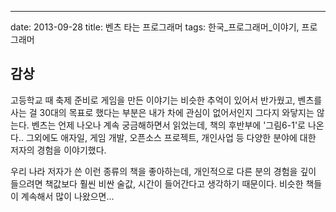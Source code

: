 ---
date: 2013-09-28
title: 벤츠 타는 프로그래머
tags: 한국_프로그래머_이야기, 프로그래머

## 감상
고등학교 때 축제 준비로 게임을 만든 이야기는 비슷한 추억이 있어서 반가웠고,
벤츠를 사는 걸 30대의 목표로 했다는 부분은 내가 차에 관심이 없어서인지 그다지 와닿지는 않는다. 벤츠는 언제 나오나 계속 궁금해하면서 읽었는데, 책의 후반부에 '그림6-1'로 나온다.. 그외에도 애자일, 게임 개발, 오픈소스 프로젝트, 개인사업 등 다양한 분야에 대한 저자의 경험을 이야기했다.

우리 나라 저자가 쓴 이런 종류의 책을 좋아하는데, 개인적으로 다른 분의 경험을 깊이 들으려면 책값보다 훨씬 비싼 술값, 시간이 들어간다고 생각하기 때문이다. 비슷한 책들이 계속해서 많이 나왔으면...

